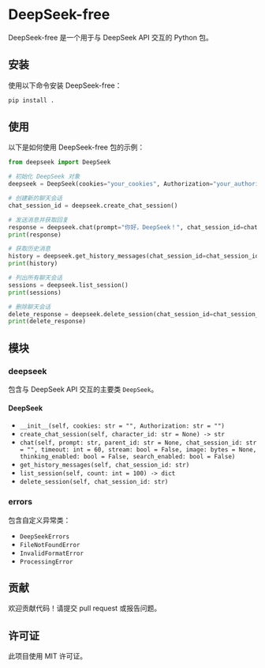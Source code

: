 # DeepSeek-free

DeepSeek-free 是一个用于与 DeepSeek API 交互的 Python 包。

## 安装

使用以下命令安装 DeepSeek-free：

```bash
pip install .
```

## 使用

以下是如何使用 DeepSeek-free 包的示例：

```python
from deepseek import DeepSeek

# 初始化 DeepSeek 对象
deepseek = DeepSeek(cookies="your_cookies", Authorization="your_authorization_token")

# 创建新的聊天会话
chat_session_id = deepseek.create_chat_session()

# 发送消息并获取回复
response = deepseek.chat(prompt="你好，DeepSeek！", chat_session_id=chat_session_id)
print(response)

# 获取历史消息
history = deepseek.get_history_messages(chat_session_id=chat_session_id)
print(history)

# 列出所有聊天会话
sessions = deepseek.list_session()
print(sessions)

# 删除聊天会话
delete_response = deepseek.delete_session(chat_session_id=chat_session_id)
print(delete_response)
```

## 模块

### deepseek

包含与 DeepSeek API 交互的主要类 `DeepSeek`。

#### DeepSeek

- `__init__(self, cookies: str = "", Authorization: str = "")`
- `create_chat_session(self, character_id: str = None) -> str`
- `chat(self, prompt: str, parent_id: str = None, chat_session_id: str = "", timeout: int = 60, stream: bool = False, image: bytes = None, thinking_enabled: bool = False, search_enabled: bool = False)`
- `get_history_messages(self, chat_session_id: str)`
- `list_session(self, count: int = 100) -> dict`
- `delete_session(self, chat_session_id: str)`

### errors

包含自定义异常类：

- `DeepSeekErrors`
- `FileNotFoundError`
- `InvalidFormatError`
- `ProcessingError`

## 贡献

欢迎贡献代码！请提交 pull request 或报告问题。

## 许可证

此项目使用 MIT 许可证。